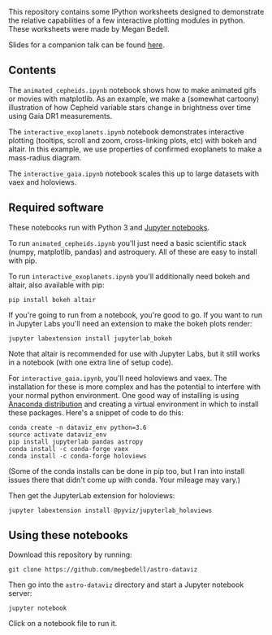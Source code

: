 This repository contains some IPython worksheets designed to demonstrate the relative capabilities of a few interactive plotting modules in python. These worksheets were made by Megan Bedell.

Slides for a companion talk can be found [here](https://docs.google.com/presentation/d/1sGvM4S9nQByNv3_1aj4nH5ynvp_pQt5MI1hk7djMcwk/edit?usp=sharing).

## Contents

The `animated_cepheids.ipynb` notebook shows how to make animated gifs or movies with matplotlib. As an example, we make a (somewhat cartoony) illustration of how Cepheid variable stars change in brightness over time using Gaia DR1 measurements.

The `interactive_exoplanets.ipynb` notebook demonstrates interactive plotting (tooltips, scroll and zoom, cross-linking plots, etc) with bokeh and altair. In this example, we use properties of confirmed exoplanets to make a mass-radius diagram.

The `interactive_gaia.ipynb` notebook scales this up to large datasets with vaex and holoviews.

## Required software

These notebooks run with Python 3 and [Jupyter notebooks](http://jupyter.org/).

To run `animated_cepheids.ipynb` you'll just need a basic scientific stack (numpy, matplotlib, pandas) and astroquery. All of these are easy to install with pip.

To run `interactive_exoplanets.ipynb` you'll additionally need bokeh and altair, also available with pip:

```
pip install bokeh altair
```

If you're going to run from a notebook, you're good to go. If you want to run in Jupyter Labs you'll need an extension to make the bokeh plots render:

```
jupyter labextension install jupyterlab_bokeh
```

Note that altair is recommended for use with Jupyter Labs, but it still works in a notebook (with one extra line of setup code).

For `interactive_gaia.ipynb`, you'll need holoviews and vaex. The installation for these is more complex and has the potential to interfere with your normal python environment. One good way of installing is using [Anaconda distribution](http://continuum.io/downloads) and creating a virtual environment in which to install these packages. Here's a snippet of code to do this:

```
conda create -n dataviz_env python=3.6
source activate dataviz_env
pip install jupyterlab pandas astropy 
conda install -c conda-forge vaex
conda install -c conda-forge holoviews
```

(Some of the conda installs can be done in pip too, but I ran into install issues there that didn't come up with conda. Your mileage may vary.)

Then get the JupyterLab extension for holoviews:

```
jupyter labextension install @pyviz/jupyterlab_holoviews
```

## Using these notebooks

Download this repository by running:

```
git clone https://github.com/megbedell/astro-dataviz
```

Then go into the `astro-dataviz` directory and start a Jupyter notebook server:

```
jupyter notebook
```

Click on a notebook file to run it.
